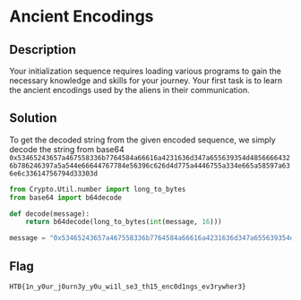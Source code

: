 # Ancient Encodings

## Description

Your initialization sequence requires loading various programs to gain the necessary knowledge and skills for your journey. Your first task is to learn the ancient encodings used by the aliens in their communication.

## Solution

To get the decoded string from the given encoded sequence, we simply decode the string from base64
```0x53465243657a467558336b7764584a66616a4231636d347a655639354d48566664326b786246397a5a544e66644767784e56396c626d4d775a4446755a334e665a58597a636e6c33614756794d33303d```

```python
from Crypto.Util.number import long_to_bytes
from base64 import b64decode

def decode(message):
    return b64decode(long_to_bytes(int(message, 16)))

message = "0x53465243657a467558336b7764584a66616a4231636d347a655639354d48566664326b786246397a5a544e66644767784e56396c626d4d775a4446755a334e665a58597a636e6c33614756794d33303d"
```

## Flag

```HTB{1n_y0ur_j0urn3y_y0u_wi1l_se3_th15_enc0d1ngs_ev3rywher3}```
